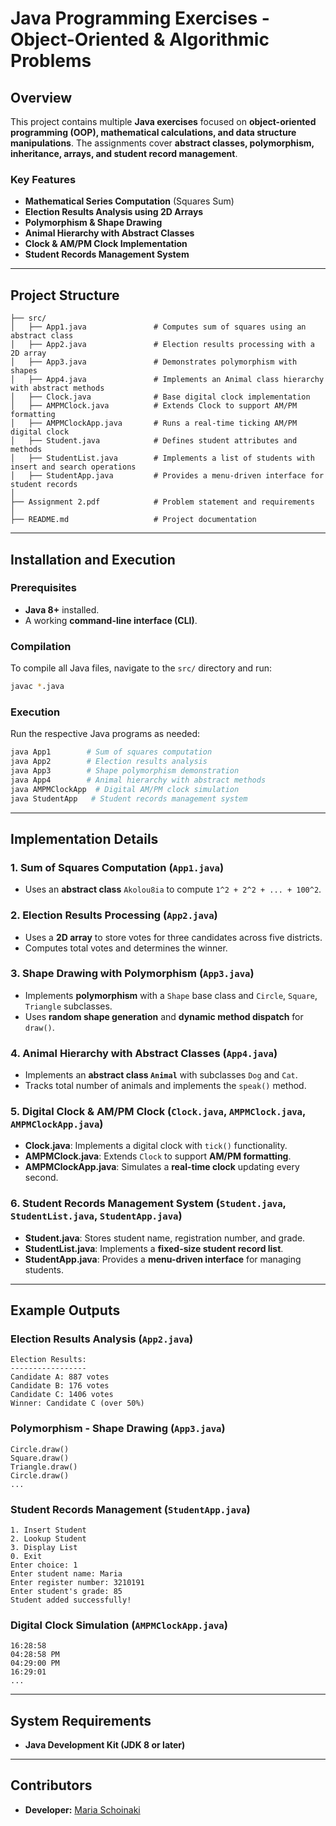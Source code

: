 # Java Programming Exercises - Object-Oriented & Algorithmic Problems

## Overview
This project contains multiple **Java exercises** focused on **object-oriented programming (OOP), mathematical calculations, and data structure manipulations**. The assignments cover **abstract classes, polymorphism, inheritance, arrays, and student record management**.

### Key Features
- **Mathematical Series Computation** (Squares Sum)
- **Election Results Analysis using 2D Arrays**
- **Polymorphism & Shape Drawing**
- **Animal Hierarchy with Abstract Classes**
- **Clock & AM/PM Clock Implementation**
- **Student Records Management System**

---

## Project Structure
```
├── src/
│   ├── App1.java               # Computes sum of squares using an abstract class
│   ├── App2.java               # Election results processing with a 2D array
│   ├── App3.java               # Demonstrates polymorphism with shapes
│   ├── App4.java               # Implements an Animal class hierarchy with abstract methods
│   ├── Clock.java              # Base digital clock implementation
│   ├── AMPMClock.java          # Extends Clock to support AM/PM formatting
│   ├── AMPMClockApp.java       # Runs a real-time ticking AM/PM digital clock
│   ├── Student.java            # Defines student attributes and methods
│   ├── StudentList.java        # Implements a list of students with insert and search operations
│   ├── StudentApp.java         # Provides a menu-driven interface for student records
│
├── Assignment 2.pdf            # Problem statement and requirements
│
├── README.md                   # Project documentation
```

---

## Installation and Execution
### Prerequisites
- **Java 8+** installed.
- A working **command-line interface (CLI)**.

### Compilation
To compile all Java files, navigate to the `src/` directory and run:
```sh
javac *.java
```

### Execution
Run the respective Java programs as needed:
```sh
java App1        # Sum of squares computation
java App2        # Election results analysis
java App3        # Shape polymorphism demonstration
java App4        # Animal hierarchy with abstract methods
java AMPMClockApp  # Digital AM/PM clock simulation
java StudentApp   # Student records management system
```

---

## Implementation Details
### **1. Sum of Squares Computation** (`App1.java`)
- Uses an **abstract class** `Akolou8ia` to compute `1^2 + 2^2 + ... + 100^2`.

### **2. Election Results Processing** (`App2.java`)
- Uses a **2D array** to store votes for three candidates across five districts.
- Computes total votes and determines the winner.

### **3. Shape Drawing with Polymorphism** (`App3.java`)
- Implements **polymorphism** with a `Shape` base class and `Circle`, `Square`, `Triangle` subclasses.
- Uses **random shape generation** and **dynamic method dispatch** for `draw()`.

### **4. Animal Hierarchy with Abstract Classes** (`App4.java`)
- Implements an **abstract class `Animal`** with subclasses `Dog` and `Cat`.
- Tracks total number of animals and implements the `speak()` method.

### **5. Digital Clock & AM/PM Clock** (`Clock.java`, `AMPMClock.java`, `AMPMClockApp.java`)
- **Clock.java**: Implements a digital clock with `tick()` functionality.
- **AMPMClock.java**: Extends `Clock` to support **AM/PM formatting**.
- **AMPMClockApp.java**: Simulates a **real-time clock** updating every second.

### **6. Student Records Management System** (`Student.java`, `StudentList.java`, `StudentApp.java`)
- **Student.java**: Stores student name, registration number, and grade.
- **StudentList.java**: Implements a **fixed-size student record list**.
- **StudentApp.java**: Provides a **menu-driven interface** for managing students.

---

## Example Outputs
### **Election Results Analysis** (`App2.java`)
```
Election Results:
-----------------
Candidate A: 887 votes
Candidate B: 176 votes
Candidate C: 1406 votes
Winner: Candidate C (over 50%)
```

### **Polymorphism - Shape Drawing** (`App3.java`)
```
Circle.draw()
Square.draw()
Triangle.draw()
Circle.draw()
...
```

### **Student Records Management** (`StudentApp.java`)
```
1. Insert Student
2. Lookup Student
3. Display List
0. Exit
Enter choice: 1
Enter student name: Maria
Enter register number: 3210191
Enter student's grade: 85
Student added successfully!
```

### **Digital Clock Simulation** (`AMPMClockApp.java`)
```
16:28:58
04:28:58 PM
04:29:00 PM
16:29:01
...
```

---

## System Requirements
- **Java Development Kit (JDK 8 or later)**

---

## Contributors
- **Developer:** [Maria Schoinaki](https://github.com/MariaSchoinaki)